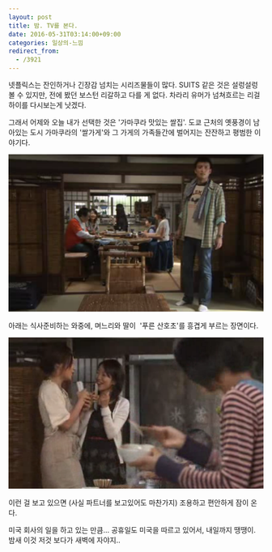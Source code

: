 ```yaml
---
layout: post
title: 밤. TV를 본다.
date: 2016-05-31T03:14:00+09:00
categories: 일상의-느낌
redirect_from:
  - /3921
---
```


넷플릭스는 잔인하거나 긴장감 넘치는 시리즈물들이 많다. SUITS 같은 것은 설렁설렁 볼 수 있지만, 전에 봤던 보스턴 리갈하고 다를 게 없다. 차라리 유머가 넘쳐흐르는 리걸하이를 다시보는게 낫겠다.

그래서 어제와 오늘 내가 선택한 것은 '가마쿠라 맛있는 쌀집'. 도쿄 근처의 옛풍경이 남아있는 도시 가마쿠라의 '쌀가게'와 그 가게의 가족들간에 벌어지는 잔잔하고 평범한 이야기다.

 

![ ](/assets/media/uploads_2016_05_capture-46.png)

 

아래는 식사준비하는 와중에, 며느리와 딸이  '푸른 산호초'를 흥겹게 부르는 장면이다.

![ ](/assets/media/uploads_2016_05_capture-50.png)

이런 걸 보고 있으면 (사실 파트너를 보고있어도 마찬가지) 조용하고 편안하게 잠이 온다.

미국 회사의 일을 하고 있는 만큼... 공휴일도 미국을 따르고 있어서, 내일까지 땡땡이. 밤새 이것 저것 보다가 새벽에 자야지..

